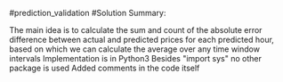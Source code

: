 #prediction_validation
#Solution Summary:

The main idea is to calculate the sum and count of the absolute error difference between actual and predicted prices for each predicted hour, based on which we can calculate the average over any time window intervals
Implementation is in Python3
Besides "import sys" no other package is used
Added comments in the code itself



